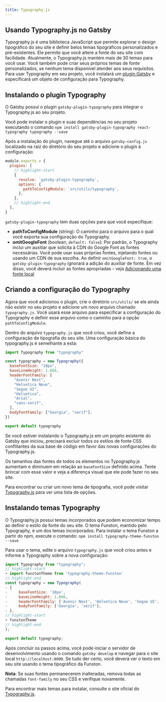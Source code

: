 ```yaml
---
title: Typography.js
---
```


## Usando Typography.js no Gatsby

Typography.js é uma biblioteca JavaScript que permite explorar o design tipográfico do seu site e definir belos temas tipográficos personalizados e pré-existentes. Ele permite que você altere a fonte do seu site com facilidade. Atualmente, o Typography.js mantém mais de 30 temas para você usar. Você também pode criar seus próprios temas de fonte personalizados, se nenhum tema disponível atender aos seus requisitos. Para usar Typography em seu projeto, você instalará um [plugin Gatsby](https://www.gatsbyjs.org/packages/gatsby-plugin-typography/) e especificará um objeto de configuração para Typography.

## Instalando o plugin Typography

O Gatsby possui o plugin `gatsby-plugin-typography` para integrar o Typography.js ao seu projeto.

Você pode instalar o plugin e suas dependências no seu projeto executando o comando `npm install gatsby-plugin-typography react-typography typography --save`

Após a instalação do plugin, navegue até o arquivo `gatsby-config.js` localizado na raiz do diretório do seu projeto e adicione o plugin à configuração:

```js:title=gatsby-config.js
module.exports = {
  plugins: [
    // highlight-start
    {
      resolve: `gatsby-plugin-typography`,
      options: {
        pathToConfigModule: `src/utils/typography`,
      },
    },
    // highlight-end
  ],
}
```

`gatsby-plugin-typography` tem duas opções para que você especifique:

- **pathToConfigModule** (string): O caminho para o arquivo para o qual você exporta sua configuração do Typography.
- **omitGoogleFont** (boolean, `default: false`): Por padrão, o Typography inclui um auxiliar que solicita à CDN do Google Font as fontes necessárias. Você pode usar suas próprias fontes, injetando fontes ou usando um CDN de sua escolha. Ao definir `omitGoogleFont: true`, o `gatsby-plugin-typography` ignorará a adição do auxiliar de fonte. Em vez disso, você deverá incluir as fontes apropriadas - veja [Adicionando uma fonte local](https://www.gatsbyjs.org/docs/recipes/#adding-a-local-font)

## Criando a configuração do Typography

Agora que você adicionou o plugin, crie o diretório `src/utils/` se ele ainda não existir no seu projeto e adicione um novo arquivo chamado `typography.js`. Você usará esse arquivo para especificar a configuração do Typography e definir esse arquivo como o caminho para a opção `pathToConfigModule`.


Dentro do arquivo `typography.js` que você criou, você define a configuração de tipografia do seu site. Uma configuração básica do typography.js é semelhante a esta:

```js:title=src/utils/typography.js
import Typography from "typography"

const typography = new Typography({
  baseFontSize: "18px",
  baseLineHeight: 1.666,
  headerFontFamily: [
    "Avenir Next",
    "Helvetica Neue",
    "Segoe UI",
    "Helvetica",
    "Arial",
    "sans-serif",
  ],
  bodyFontFamily: ["Georgia", "serif"],
})

export default typography
```

Se você estiver instalando o Typography.js em um projeto existente do Gatsby que iniciou, precisará excluir todos os estilos de fonte CSS conflitantes da sua base de código em favor das novas configurações do Typography.js.

Os tamanhos das fontes de todos os elementos no Typography.js aumentam e diminuem em relação ao `baseFontSize` definido acima. Tente brincar com esse valor e veja a diferença visual que ele pode fazer no seu site.

Para encontrar ou criar um novo tema de tipografia, você pode visitar [Typography.js](https://kyleamathews.github.io/typography.js/) para ver uma lista de opções.

## Instalando temas Typography

O Typography.js possui temas incorporados que podem economizar tempo ao definir o estilo da fonte do seu site. O tema Funston, mantido pelo Typography, é um dos temas incorporados. Para instalar o tema Funston a partir do npm, execute o comando: `npm install typography-theme-funston --save`

Para usar o tema, edite o arquivo `typography.js` que você criou antes e informe a Typography sobre a nova configuração:

```diff:title=src/utils/typography.js
import Typography from "typography";
// highlight-start
+ import funstonTheme from 'typography-theme-funston'
// highlight-end
const typography = new Typography(
- {
-     baseFontSize: '18px',
-     baseLineHeight: 1.666,
-     headerFontFamily: ['Avenir Next', 'Helvetica Neue', 'Segoe UI', 'Helvetica', 'Arial', 'sans-serif'],
-     bodyFontFamily: ['Georgia', 'serif'],
- },
// highlight-start
+ funstonTheme
// highlight-end
);

export default typography;
```

Após concluir os passos acima, você pode iniciar o servidor de desenvolvimento usando o comando `gatsby develop` e navegar para o site local `http://localhost:8000`. Se tudo der certo, você deverá ver o texto em seu site usando o tema tipográfico da Funston.

**Nota**: Se suas fontes permanecerem inalteradas, remova todas as chamadas `font-family` no seu CSS e verifique novamente.

Para encontrar mais temas para instalar, consulte o site oficial do [Typography.js](https://kyleamathews.github.io/typography.js/).
